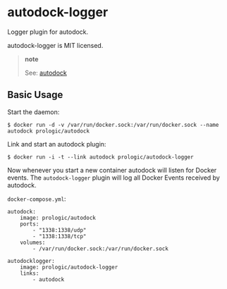 autodock-logger
===============

Logger plugin for autodock.

autodock-logger is MIT licensed.

> **note**
>
> See: [autodock](https://github.com/prologic/autodock)

Basic Usage
-----------

Start the daemon:

    $ docker run -d -v /var/run/docker.sock:/var/run/docker.sock --name autodock prologic/autodock

Link and start an autodock plugin:

    $ docker run -i -t --link autodock prologic/autodock-logger

Now whenever you start a new container autodock will listen for Docker events. The `autodock-logger` plugin will log all Docker Events received by autodock.

`docker-compose.yml`:

``` sourceCode
autodock:
    image: prologic/autodock
    ports:
        - "1338:1338/udp"
        - "1338:1338/tcp"
    volumes:
        - /var/run/docker.sock:/var/run/docker.sock

autodocklogger:
    image: prologic/autodock-logger
    links:
        - autodock
```
